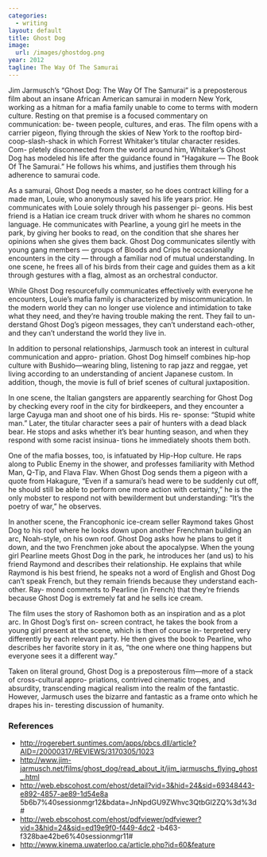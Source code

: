 ```yaml
---
categories:
  - writing
layout: default
title: Ghost Dog
image:
  url: /images/ghostdog.png
year: 2012
tagline: The Way Of The Samurai
---
```

Jim Jarmusch’s “Ghost Dog: The Way Of The Samurai” is a preposterous film about an insane African American samurai in modern New York, working as a hitman for a mafia family unable to come to terms with modern culture. Resting on that premise is a focused commentary on communication: be- tween people, cultures, and eras. The film opens with a carrier pigeon, flying through the skies of New York to the rooftop bird-coop-slash-shack in which Forrest Whitaker’s titular character resides. Com- pletely disconnected from the world around him, Whitaker’s Ghost Dog has modeled his life after the guidance found in “Hagakure — The Book Of The Samurai.” He follows his whims, and justifies them through his adherence to samurai code.

As a samurai, Ghost Dog needs a master, so he does contract killing for a made man, Louie, who anonymously saved his life years prior. He communicates with Louie solely through his passenger pi- geons. His best friend is a Hatian ice cream truck driver with whom he shares no common language. He communicates with Pearline, a young girl he meets in the park, by giving her books to read, on the condition that she shares her opinions when she gives them back. Ghost Dog communicates silently with young gang members — groups of Bloods and Crips he occasionally encounters in the city — through a familiar nod of mutual understanding. In one scene, he frees all of his birds from their cage and guides them as a kit through gestures with a flag, almost as an orchestral conductor.

While Ghost Dog resourcefully communicates effectively with everyone he encounters, Louie’s mafia family is characterized by miscommunication. In the modern world they can no longer use violence and intimidation to take what they need, and they’re having trouble making the rent. They fail to un- derstand Ghost Dog’s pigeon messages, they can’t understand each-other, and they can’t understand the world they live in.

In addition to personal relationships, Jarmusch took an interest in cultural communication and appro- priation. Ghost Dog himself combines hip-hop culture with Bushido—wearing bling, listening to rap jazz and reggae, yet living according to an understanding of ancient Japanese custom. In addition, though, the movie is full of brief scenes of cultural juxtaposition.

In one scene, the Italian gangsters are apparently searching for Ghost Dog by checking every roof in the city for birdkeepers, and they encounter a large Cayuga man and shoot one of his birds. His re- sponse: “Stupid white man.” Later, the titular character sees a pair of hunters with a dead black bear. He stops and asks whether it’s bear hunting season, and when they respond with some racist insinua- tions he immediately shoots them both.

One of the mafia bosses, too, is infatuated by Hip-Hop culture. He raps along to Public Enemy in the shower, and professes familiarity with Method Man, Q-Tip, and Flava Flav. When Ghost Dog sends them a pigeon with a quote from Hakagure, “Even if a samurai’s head were to be suddenly cut off, he should still be able to perform one more action with certainty,” he is the only mobster to respond not with bewilderment but understanding: “It’s the poetry of war,” he observes.

In another scene, the Francophonic ice-cream seller Raymond takes Ghost Dog to his roof where he looks down upon another Frenchman building an arc, Noah-style, on his own roof. Ghost Dog asks how he plans to get it down, and the two Frenchmen joke about the apocalypse. When the young girl Pearline meets Ghost Dog in the park, he introduces her (and us) to his friend Raymond and describes their relationship. He explains that while Raymond is his best friend, he speaks not a word of English and Ghost Dog can’t speak French, but they remain friends because they understand each-other. Ray- mond comments to Pearline (in French) that they’re friends because Ghost Dog is extremely fat and he sells ice cream.

The film uses the story of Rashomon both as an inspiration and as a plot arc. In Ghost Dog’s first on- screen contract, he takes the book from a young girl present at the scene, which is then of course in- terpreted very differently by each relevant party. He then gives the book to Pearline, who describes her favorite story in it as, “the one where one thing happens but everyone sees it a different way.”

Taken on literal ground, Ghost Dog is a preposterous film—more of a stack of cross-cultural appro- priations, contrived cinematic tropes, and absurdity, transcending magical realism into the realm of the fantastic. However, Jarmusch uses the bizarre and fantastic as a frame onto which he drapes his in- teresting discussion of humanity.

### References

* http://rogerebert.suntimes.com/apps/pbcs.dll/article?AID=/20000317/REVIEWS/3170305/1023
* http://www.jim-jarmusch.net/films/ghost_dog/read_about_it/jim_jarmuschs_flying_ghost_.html
* http://web.ebscohost.com/ehost/detail?vid=3&hid=24&sid=69348443-e892-4857-ae89-1d54e8a 5b6b7%40sessionmgr12&bdata=JnNpdGU9ZWhvc3QtbGl2ZQ%3d%3d#
* http://web.ebscohost.com/ehost/pdfviewer/pdfviewer?vid=3&hid=24&sid=ed19e9f0-f449-4dc2 -b463-f328bae42be6%40sessionmgr11#
* http://www.kinema.uwaterloo.ca/article.php?id=60&feature
